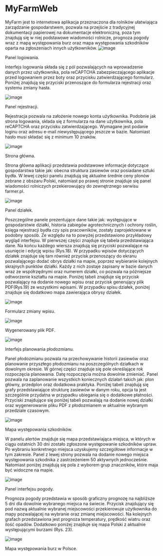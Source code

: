 # MyFarmWeb
MyFarm jest to internetowa aplikacja przeznaczona dla rolników ułatwiająca zarządzanie gospodarstwem, pozwala na przejście z tradycyjnej dokumentacji papierowej na dokumentacje elektroniczną, poza tym znajdują się w niej podstawowe wiadomości rolnicze, prognoza pogody wraz z mapą występowania burz oraz mapa występowania szkodników oparta na zgłoszeniach innych użytkowników.
![image](https://user-images.githubusercontent.com/56389485/212639014-c495424d-e73b-4d09-bb16-463dcc348f80.png)

Panel logowania.

Interfejs logowania składa się z pól pozwalających na wprowadzenie danych przez użytkownika, pola reCAPTCHA zabezpieczającego aplikacje przed logowaniem przez boty oraz przycisku zatwierdzającego formularz. Poniżej znajdują się przyciski przenoszące do formularza rejestracji oraz systemu zmiany hasła.

![image](https://user-images.githubusercontent.com/56389485/212639038-077647c9-b851-4993-b2f4-c03764cc7cfb.png)

Panel rejestracji.

Rejestracja pozwala na założenie nowego konta użytkownika. Podobnie jak strona logowania, składa się z formularza na dane użytkownika, pola reCAPTCHA oraz przycisku zatwierdzającego. Wymagane jest podanie loginu oraz adresu e-mail niewystępującego jeszcze w bazie. Natomiast hasło musi składać się z minimum 10 znaków.

![image](https://user-images.githubusercontent.com/56389485/212639071-656b29fa-cb52-44a5-b91b-f689bb8721ca.png)

Strona główna.

Strona główna aplikacji przedstawia podstawowe informacje dotyczące gospodarstwa takie jak: obecna struktura zasiewów oraz posiadane sztuki bydła. W lewej części panelu znajdują się aktualne średnie ceny plonów zebrane z obszaru Polski, natomiast po prawej stronie znajduje się panel wiadomości rolniczych przekierowujący do zewnętrznego serwisu farmer.pl.

 ![image](https://user-images.githubusercontent.com/56389485/212639087-1f3c9f55-2b86-4e09-a58d-007768d91cfd.png)

Panel działek.

Poszczególne panele prezentujące dane takie jak: występujące w gospodarstwie działki, historia zabiegów agrotechnicznych i ochrony roślin, księga rejestracji bydła czy spis pracowników, zostały zaprojektowane w podobny sposób. Ze względu na to powyżej przedstawiono przykładowy wygląd interfejsu. W pierwszej części znajduje się tabela przedstawiająca dane. Na końcu każdego wiersza znajdują się przyciski pozwalające na usunięcie i edycję wpisu (Rys.18). W przypadku wpisów dotyczących działek znajduje się tam również przycisk przenoszący do ekranu pozwalającego dodać obrys działki na mapie, poprzez wybieranie kolejnych skrajnych punktów działki. Każdy z nich zostaje zapisany w bazie danych wraz ze współrzędnymi oraz numerem działki, co pozwala na późniejsze odtworzenie kształtu na mapie.  Poniżej tabeli znajduje się przycisk pozwalający na dodanie nowego wpisu oraz przycisk generujący plik PDF(Rys.19) ze wszystkimi wpisami. W przypadku spisu działek, poniżej znajduje się dodatkowo mapa zawierająca obrysy działek.

![image](https://user-images.githubusercontent.com/56389485/212639126-7a1f8aff-18ba-4dfb-a0cf-e7613d11208b.png)

Formularz zmiany wpisu.

 ![image](https://user-images.githubusercontent.com/56389485/212639166-c1eafcfa-d8e2-435e-8283-c6e80b84a42d.png)

Wygenerowany plik PDF.

 ![image](https://user-images.githubusercontent.com/56389485/212639193-3b3b2f20-3e57-4ed8-a256-c1d48bf05947.png)

Interfejs planowania płodozmianu.

Panel płodozmianu pozwala na przechowywanie historii zasiewów oraz planowanie przyszłego płodozmianu na poszczególnych działkach w dowolnym okresie. W górnej części znajduje się pole określające rok rozpoczęcia planowania. Datę rozpoczęcia można dowolnie zmieniać. Panel pozwala na zaplanowanie wszystkich koniecznych działań takich jak: plon główny, przedplon oraz dodatkowa praktyka. Poniżej tabeli znajdują się grafy przedstawiające strukturę zasiewów w danym roku, opcja ta jest szczególnie przydatna w przypadku ubiegania się o dodatkowe płatności. Przyciski znajdujące się poniżej tabeli pozwalają na dodanie nowej działki oraz wygenerowanie pliku PDF z płodozmianem w aktualnie wybranym przedziale czasowym.

![image](https://user-images.githubusercontent.com/56389485/212639223-e99cb7ef-a655-4be1-b60d-f4a632461856.png)

Mapa występowania szkodników.

W panelu alertów znajduje się mapa przedstawiająca miejsca, w których w ciągu ostatnich 30 dni zostało zgłoszone występowanie szkodników upraw. Po wybraniu konkretnego miejsca uzyskujemy szczegółowe informacje w tym zakresie. Panel z lewej strony pozwala na dodanie nowego miejsca występowania szkodnika z zastrzeżeniem 50 aktywnych jednocześnie. Natomiast poniżej znajdują się pola z wyborem grup znaczników, które maja być widoczne na mapie.

![image](https://user-images.githubusercontent.com/56389485/212639271-2570ff1f-5e53-45f6-8117-3e84d0f4b7f0.png)

Panel interfejsu pogody.

Prognoza pogody przedstawia w sposób graficzny prognozę na najbliższe 5 dni dla dowolnie wybranego miejsca na świecie. Przycisk znajdujący się pod nazwą aktualnie wybranej miejscowości przekierowuje użytkownika do mapy pozwalającej na wybranie oraz zmianę miejscowości. Na kolejnych grafach przedstawiona jest prognoza temperatury, prędkość wiatru oraz ilość opadów. Dodatkowo poniżej znajduje się mapa Polski z aktualnie występującymi burzami (Rys. 23).

![image](https://user-images.githubusercontent.com/56389485/212639299-c40d136a-ca13-4149-98b9-f92ad49c7f36.png)

Mapa występowania burz w Polsce.
